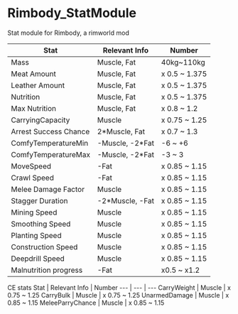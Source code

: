 # Rimbody_StatModule
 Stat module for Rimbody, a rimworld mod

Stat | Relevant Info | Number
--- | --- | ---
Mass | Muscle, Fat | 40kg~110kg
Meat Amount | Muscle, Fat | x 0.5 ~ 1.375
Leather Amount | Muscle, Fat | x 0.5 ~ 1.375
Nutrition | Muscle, Fat | x 0.5 ~ 1.375 
Max Nutrition | Muscle, Fat | x 0.8 ~ 1.2
CarryingCapacity | Muscle | x 0.75 ~ 1.25
Arrest Success Chance | 2*Muscle, Fat | x 0.7 ~ 1.3
ComfyTemperatureMin | -Muscle, -2*Fat | -6 ~ +6
ComfyTemperatureMax | -Muscle, -2*Fat | -3 ~ 3
MoveSpeed | -Fat | x 0.85 ~ 1.15
Crawl Speed | -Fat |  x 0.85 ~ 1.15
Melee Damage Factor | Muscle | x 0.85 ~ 1.15
Stagger Duration | -2*Muscle, -Fat | x 0.85 ~ 1.15
Mining Speed | Muscle | x 0.85 ~ 1.15
Smoothing Speed | Muscle | x 0.85 ~ 1.15
Planting Speed | Muscle | x 0.85 ~ 1.15
Construction Speed | Muscle | x 0.85 ~ 1.15
Deepdrill Speed | Muscle | x 0.85 ~ 1.15
Malnutrition progress | -Fat | x0.5 ~ x1.2


CE stats
Stat | Relevant Info | Number
--- | --- | ---
CarryWeight | Muscle | x 0.75 ~ 1.25
CarryBulk | Muscle | x 0.75 ~ 1.25
UnarmedDamage | Muscle | x 0.85 ~ 1.15
MeleeParryChance | Muscle |  x 0.85 ~ 1.15
